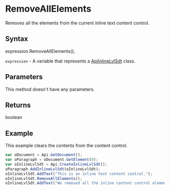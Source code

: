 # RemoveAllElements

Removes all the elements from the current inline text content control.

## Syntax

expression.RemoveAllElements();

`expression` - A variable that represents a [ApiInlineLvlSdt](../ApiInlineLvlSdt.md) class.

## Parameters

This method doesn't have any parameters.

## Returns

boolean

## Example

This example clears the contents from the content control.

```javascript
var oDocument = Api.GetDocument();
var oParagraph = oDocument.GetElement(0);
var oInlineLvlSdt = Api.CreateInlineLvlSdt();
oParagraph.AddInlineLvlSdt(oInlineLvlSdt);
oInlineLvlSdt.AddText("This is an inline text content control.");
oInlineLvlSdt.RemoveAllElements();
oInlineLvlSdt.AddText("We removed all the inline content control elements.");
```
